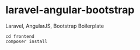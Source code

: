 # laravel-angular-bootstrap
Laravel, AngularJS, Bootstrap Boilerplate

```
cd frontend
composer install
```
